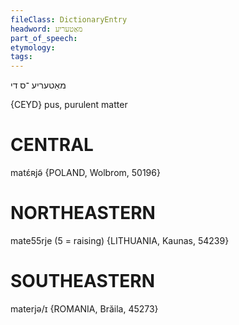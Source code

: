 ```yaml
---
fileClass: DictionaryEntry
headword: מאַטעריע
part_of_speech: 
etymology: 
tags: 
---
```

מאַטעריע
־ס
די

{CEYD}
pus, purulent matter

CENTRAL
========

matɛ́ʀjə̃ {POLAND, Wolbrom, 50196}

NORTHEASTERN
==============

mate55rje (5 = raising) {LITHUANIA, Kaunas, 54239} 

SOUTHEASTERN
==============

materjə/ɪ {ROMANIA, Brăila, 45273}
